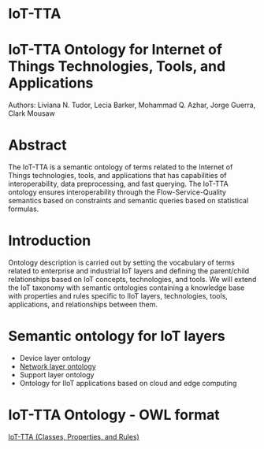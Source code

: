 # IoT-TTA

IoT-TTA Ontology for Internet of Things Technologies, Tools, and Applications
===========

Authors: Liviana N. Tudor, Lecia Barker, Mohammad Q. Azhar, Jorge Guerra, Clark Mousaw

Abstract
===========

The IoT-TTA is a semantic ontology of terms related to the Internet of Things technologies, tools, and applications that has capabilities of interoperability, data preprocessing, and fast querying. The IoT-TTA ontology ensures interoperability through the Flow-Service-Quality semantics based on constraints and semantic queries based on statistical formulas.

Introduction
===========

Ontology description is carried out by setting the vocabulary of terms related to enterprise and industrial IoT layers and defining the parent/child relationships based on IoT concepts, technologies, and tools. We will extend the IoT taxonomy with semantic ontologies containing a knowledge base with properties and rules specific to IIoT layers, technologies, tools, applications, and relationships between them.

Semantic ontology for IoT layers
===========

- Device layer ontology
- [Network layer ontology](https://github.com/tudorliv/IoT-TTA/blob/main/Network_ontology.txt)
- Support layer ontology
- Ontology for IIoT applications based on cloud and edge computing



IoT-TTA Ontology - OWL format
===========

[IoT-TTA (Classes, Properties, and Rules)](https://github.com/tudorliv/IoT-TTA/blob/main/IIoT_v1.3.owl)



